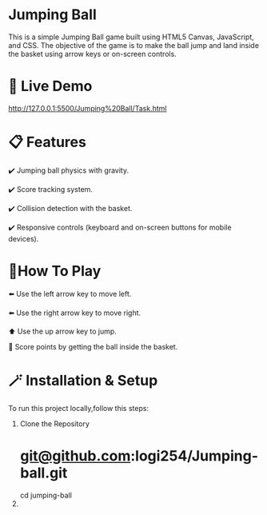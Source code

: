 # Jumping Ball

This is a simple Jumping Ball game built using HTML5 Canvas, JavaScript, and CSS. The objective of the game is to make the ball jump and land inside the basket using arrow keys or on-screen controls.

# 🚀 Live Demo

http://127.0.0.1:5500/Jumping%20Ball/Task.html

# 📋 Features

✔️ Jumping ball physics with gravity.

✔️ Score tracking system.

✔️ Collision detection with the basket.

✔️ Responsive controls (keyboard and on-screen buttons for mobile devices).

# 🚩How To Play

⬅️ Use the left arrow key to move left.

⬅️ Use the right arrow key to move right.

⬆️ Use the up arrow key to jump.

🥳 Score points by getting the ball inside the basket.

# 🪄 Installation & Setup

To run this project locally,follow this steps:

1. Clone the Repository
   # git@github.com:logi254/Jumping-ball.git
   cd jumping-ball
2.

